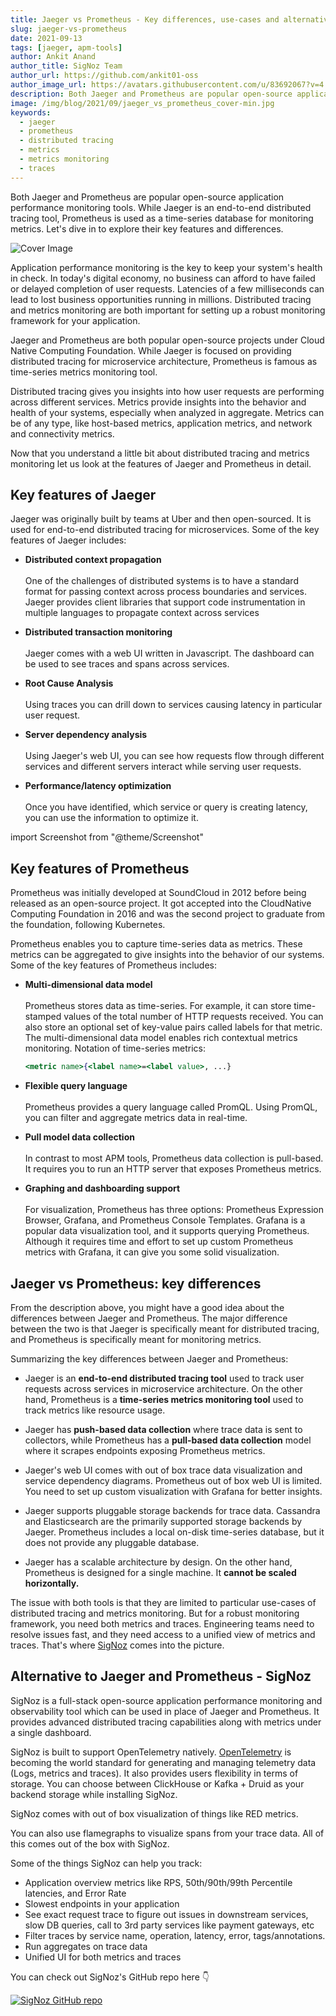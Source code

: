 ```yaml
---
title: Jaeger vs Prometheus - Key differences, use-cases and alternatives
slug: jaeger-vs-prometheus
date: 2021-09-13
tags: [jaeger, apm-tools]
author: Ankit Anand
author_title: SigNoz Team
author_url: https://github.com/ankit01-oss
author_image_url: https://avatars.githubusercontent.com/u/83692067?v=4
description: Both Jaeger and Prometheus are popular open-source application performance monitoring tools. While Jaeger is an end-to-end distributed tracing tool, Prometheus is used as a time-series database for monitoring metrics. Let's dive in to explore their key features and differences.
image: /img/blog/2021/09/jaeger_vs_prometheus_cover-min.jpg
keywords:
  - jaeger
  - prometheus
  - distributed tracing
  - metrics
  - metrics monitoring
  - traces
---
```

Both Jaeger and Prometheus are popular open-source application performance monitoring tools. While Jaeger is an end-to-end distributed tracing tool, Prometheus is used as a time-series database for monitoring metrics. Let's dive in to explore their key features and differences.

<!--truncate-->

![Cover Image](/img/blog/2021/09/jaeger_vs_prometheus_cover-min.jpg)


Application performance monitoring is the key to keep your system's health in check. In today's digital economy, no business can afford to have failed or delayed completion of user requests. Latencies of a few milliseconds can lead to lost business opportunities running in millions.
Distributed tracing and metrics monitoring are both important for setting up a robust monitoring framework for your application.

Jaeger and Prometheus are both popular open-source projects under Cloud Native Computing Foundation. While Jaeger is focused on providing distributed tracing for microservice architecture, Prometheus is famous as time-series metrics monitoring tool.

Distributed tracing gives you insights into how user requests are performing across different services. Metrics provide insights into the behavior and health of your systems, especially when analyzed in aggregate. Metrics can be of any type, like host-based metrics, application metrics, and network and connectivity metrics.

Now that you understand a little bit about distributed tracing and metrics monitoring let us look at the features of Jaeger and Prometheus in detail.

## Key features of Jaeger
Jaeger was originally built by teams at Uber and then open-sourced. It is used for end-to-end distributed tracing for microservices. Some of the key features of Jaeger includes:

- **Distributed context propagation**<br></br>
  One of the challenges of distributed systems is to have a standard format for passing context across process boundaries and services. Jaeger provides client libraries that support code instrumentation in multiple languages to propagate context across services

- **Distributed transaction monitoring**<br></br>
  Jaeger comes with a web UI written in Javascript. The dashboard can be used to see traces and spans across services.

- **Root Cause Analysis**<br></br>
  Using traces you can drill down to services causing latency in particular user request.

- **Server dependency analysis**<br></br>
  Using Jaeger's web UI, you can see how requests flow through different services and different servers interact while serving user requests.

- **Performance/latency optimization**<br></br>
  Once you have identified, which service or query is creating latency, you can use the information to optimize it.

import Screenshot from "@theme/Screenshot"

<Screenshot
    alt="Jaeger UI"
    height={500}
    src="/img/blog/2021/08/jaeger_ui-min.png"
    title="Jaeger UI showing services and corresponding traces"
    width={700}
/>

## Key features of Prometheus
Prometheus was initially developed at SoundCloud in 2012 before being released as an open-source project. It got accepted into the CloudNative Computing Foundation in 2016 and was the second project to graduate from the foundation, following Kubernetes.

Prometheus enables you to capture time-series data as metrics. These metrics can be aggregated to give insights into the behavior of our systems. Some of the key features of Prometheus includes:

- **Multi-dimensional data model**<br></br>
  Prometheus stores data as time-series. For example, it can store time-stamped values of the total number of HTTP requests received. You can also store an optional set of key-value pairs called labels for that metric. The multi-dimensional data model enables rich contextual metrics monitoring.
  Notation of time-series metrics:

  ```jsx
  <metric name>{<label name>=<label value>, ...}
  ```

- **Flexible query language**<br></br>
  Prometheus provides a query language called PromQL. Using PromQL, you can filter and aggregate metrics data in real-time.

- **Pull model data collection**<br></br>
  In contrast to most APM tools, Prometheus data collection is pull-based. It requires you to run an HTTP server that exposes Prometheus metrics.

- **Graphing and dashboarding support**<br></br>
  For visualization, Prometheus has three options: Prometheus Expression Browser, Grafana, and Prometheus Console Templates. Grafana is a popular data visualization tool, and it supports querying Prometheus. Although it requires time and effort to set up custom Prometheus metrics with Grafana, it can give you some solid visualization.

<Screenshot
    alt="Prometheus metrics visualized with Grafana"
    height={500}
    src="/img/blog/2021/09/jaeger_vs_prometheus_grafana dashboard-min.jpg"
    title="Prometheus metrics data visualization using Grafana"
    width={700}
/>

## Jaeger vs Prometheus: key differences
From the description above, you might have a good idea about the differences between Jaeger and Prometheus. The major difference between the two is that Jaeger is specifically meant for distributed tracing, and Prometheus is specifically meant for monitoring metrics.

Summarizing the key differences between Jaeger and Prometheus:

- Jaeger is an **end-to-end distributed tracing tool** used  to track user requests across services in microservice architecture. On the other hand, Prometheus is a **time-series metrics monitoring tool** used to track metrics like resource usage.

- Jaeger has **push-based data collection** where trace data is sent to collectors, while Prometheus has a **pull-based data collection** model where it scrapes endpoints exposing Prometheus metrics.

- Jaeger's web UI comes with out of box trace data visualization and service dependency diagrams. Prometheus out of box web UI is limited. You need to set up custom visualization with Grafana for better insights.

- Jaeger supports pluggable storage backends for trace data. Cassandra and Elasticsearch are the primarily supported storage backends by Jaeger. Prometheus includes a local on-disk time-series database, but it does not provide any pluggable database.

- Jaeger has a scalable architecture by design. On the other hand, Prometheus is designed for a single machine. It **cannot be scaled horizontally.**

The issue with both tools is that they are limited to particular use-cases of distributed tracing and metrics monitoring. But for a robust monitoring framework, you need both metrics and traces. Engineering teams need to resolve issues fast, and they need access to a unified view of metrics and traces. That's where [SigNoz](https://signoz.io/) comes into the picture.

## Alternative to Jaeger and Prometheus - SigNoz
SigNoz is a full-stack open-source application performance monitoring and observability tool which can be used in place of Jaeger and Prometheus. It provides advanced distributed tracing capabilities along with metrics under a single dashboard.

SigNoz is built to support OpenTelemetry natively. [OpenTelemetry](https://opentelemetry.io/) is becoming the world standard for generating and managing telemetry data (Logs, metrics and traces). It also provides users flexibility in terms of storage. You can choose between ClickHouse or Kafka + Druid as your backend storage while installing SigNoz.

<Screenshot
    alt="Architecture of SigNoz with OpenTelemetry and ClickHouse"
    height={500}
    src="/img/blog/2021/09/SigNoz_architecture_clickhouse.png"
    title="Architecture of SigNoz with ClickHouse as storage backend and OpenTelemetry for code instrumentatiion"
    width={700}
/>

SigNoz comes with out of box visualization of things like RED metrics.

<Screenshot
    alt="SigNoz UI showing the popular RED metrics"
    height={500}
    src="/img/blog/common/signoz_charts_application_metrics.png"
    title="SigNoz UI showing application overview metrics like RPS, 50th/90th/99th Percentile latencies, and Error Rate"
    width={700}
/>

You can also use flamegraphs to visualize spans from your trace data. All of this comes out of the box with SigNoz.

<Screenshot
    alt="Flamegraphs used to visualie spans of distributed tracing in SigNoz UI"
    height={500}
    src="/img/blog/common/signoz_charts_application_metrics.png"
    title="Flamegraphs showing exact duration taken by each spans - a concept of distributed tracing"
    width={700}
/>


Some of the things SigNoz can help you track:

- Application overview metrics like RPS, 50th/90th/99th Percentile latencies, and Error Rate
- Slowest endpoints in your application
- See exact request trace to figure out issues in downstream services, slow DB queries, call to 3rd party services like payment gateways, etc
- Filter traces by service name, operation, latency, error, tags/annotations.
- Run aggregates on trace data
- Unified UI for both metrics and traces

You can check out SigNoz's GitHub repo here 👇

[![SigNoz GitHub repo](/img/blog/common/signoz_github.png)](https://github.com/SigNoz/signoz)





